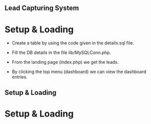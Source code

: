 Lead Capturing System
---------------------------------------

# Setup & Loading

- Create a table by using the code given in the details.sql file.
- Fill the DB details in the file lib/MySQLConn.php.

- From the landing page (index.php) we get the leads.
- By clicking the top menu (dashboard) we can view the dashboard entries.

## Setup & Loading

Setup & Loading
=================
 